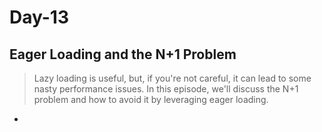 # Day-13

## Eager Loading and the N+1 Problem

> Lazy loading is useful, but, if you're not careful, it can lead to some nasty performance issues. In this episode, we'll discuss the N+1 problem and how to avoid it by leveraging eager loading.

-
